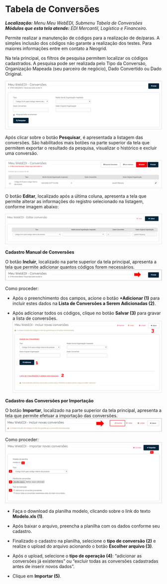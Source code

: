 # Tabela de Conversões

_**Localização:** Menu Meu WebEDI, Submenu Tabela de Conversões_  
_**Módulos que esta tela atende:** EDI Mercantil, Logístico e Financeiro._  

Permite realizar a manutenção de códigos para a realização de de/paras. A simples inclusão dos códigos não garante a realização dos testes. Para maiores informações entre em contato a Neogrid.  

Na tela principal, os filtros de pesquisa permitem localizar os códigos cadastrados. A pesquisa pode ser realizada pelo Tipo da Conversão, Organização Mapeada (seu parceiro de negócio), Dado Convertido ou Dado Original.  

![ ](../../img/tab_conv/pesquisa.png)

Após clicar sobre o botão **Pesquisar**, é apresentada a listagem das conversões. São habilitados mais botões na parte superior da tela que permitem exportar o resultado da pesquisa, visualizar o histórico e excluir uma conversão.  

![ ](../../img/tab_conv/listagem.png)

O botão **Editar**, localizado após a última coluna, apresenta a tela que permite alterar as informações do registro selecionado na listagem, conforme imagem abaixo:  

![ ](../../img/tab_conv/editar.png)

**Cadastro Manual de Conversões**

O botão **Incluir**, localizado na parte superior da tela principal, apresenta a tela que permite adicionar quantos códigos forem necessários.  
     ![ ](../../img/tab_conv/btn_incluir.png)  

Como proceder:  

+ Após o preenchimento dos campos, acione o botão **+Adicionar (1)** para incluir estes dados na **Lista de Conversões a Serem Adicionadas (2)**.  

+ Após adicionar todos os códigos, clique no botão **Salvar (3)** para gravar a lista de conversões.  
  ![ ](../../img/tab_conv/incluir.png)  

**Cadastro das Conversões por Importação**  

O botão **Importar**, localizado na parte superior da tela principal, apresenta a tela que permite efetuar a importação das conversões.  
![ ](../../img/tab_conv/btn_imp.png)  

Como proceder:  
![ ](../../img/tab_conv/imp.png)  

+ Faça o download da planilha modelo, clicando sobre o link do texto **Modelo.xls (1)**.  

+ Após baixar o arquivo, preencha a planilha com os dados conforme seu cadastro.  

+ Finalizado o cadastro na planilha, selecione o **tipo de conversão (2)** e realize o upload do arquivo acionando o botão **Escolher arquivo (3)**.  

+ Após o upload, selecione o **tipo de operação (4)**: “adicionar as conversões já existentes” ou “excluir todas as conversões cadastradas antes de inserir novos dados”.  

+ Clique em **Importar (5)**.  

